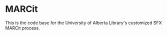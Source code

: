 # MARCit

This is the code base for the University of Alberta Library's customized SFX MARCit process.
